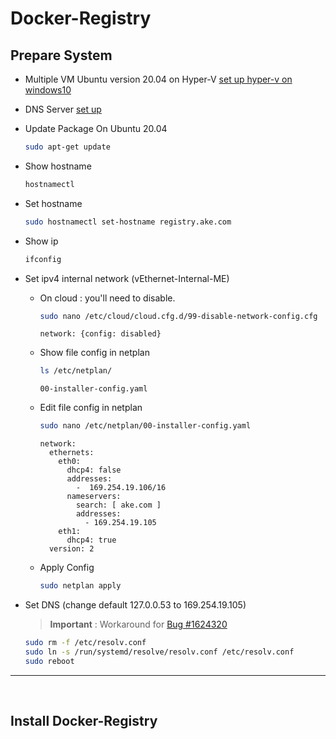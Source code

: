 # Docker-Registry

## Prepare System
- Multiple VM Ubuntu version 20.04 on Hyper-V   [set up hyper-v on windows10](https://github.com/EknarongAphiphutthikul/Hyper-V)
- DNS Server  [set up](https://github.com/EknarongAphiphutthikul/Dns-bind9)
- Update Package On Ubuntu 20.04
  ```sh
  sudo apt-get update
  ```
- Show hostname
  ```sh
  hostnamectl
  ```
- Set hostname
  ```sh
  sudo hostnamectl set-hostname registry.ake.com
  ```
- Show ip
  ```sh
  ifconfig
  ```
- Set ipv4 internal network (vEthernet-Internal-ME)
  - On cloud : you'll need to disable.
    ```sh
    sudo nano /etc/cloud/cloud.cfg.d/99-disable-network-config.cfg
    ```
    ```console
    network: {config: disabled}
    ```
  - Show file config in netplan
    ```sh
    ls /etc/netplan/
    ```
    ```console
    00-installer-config.yaml
    ```
  - Edit file config in netplan
    ```sh
    sudo nano /etc/netplan/00-installer-config.yaml
    ```
    ```console
    network:
      ethernets:
        eth0:
          dhcp4: false
          addresses:
            -  169.254.19.106/16
          nameservers:
            search: [ ake.com ]
            addresses:
              - 169.254.19.105
        eth1:
          dhcp4: true
      version: 2
    ```
  - Apply Config
    ```sh
    sudo netplan apply
    ```

- Set DNS (change default 127.0.0.53 to 169.254.19.105)  
  > **Important** : Workaround for  [Bug #1624320](https://bugs.launchpad.net/ubuntu/+source/systemd/+bug/1624320)
  ```sh
  sudo rm -f /etc/resolv.conf
  sudo ln -s /run/systemd/resolve/resolv.conf /etc/resolv.conf
  sudo reboot
  ```
----

<br/>

## Install Docker-Registry